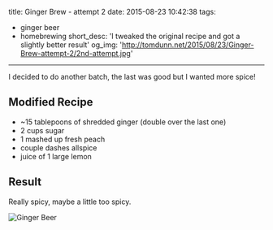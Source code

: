 title: Ginger Brew - attempt 2
date: 2015-08-23 10:42:38
tags:
  - ginger beer
  - homebrewing
short_desc: 'I tweaked the original recipe and got a slightly better result'
og_img: 'http://tomdunn.net/2015/08/23/Ginger-Brew-attempt-2/2nd-attempt.jpg'
---

I decided to do another batch, the last was good but I wanted more spice!

## Modified Recipe

* ~15 tablepoons of shredded ginger (double over the last one)
* 2 cups sugar
* 1 mashed up fresh peach
* couple dashes allspice
* juice of 1 large lemon

## Result

Really spicy, maybe a little too spicy.

![Ginger Beer](/2015/08/23/Ginger-Brew-attempt-2/2nd-attempt.jpg)
